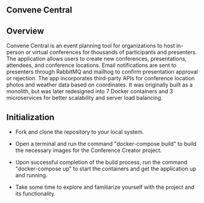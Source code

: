 ## Convene Central

## Overview
Convene Central is an event planning tool for organizations to host in-person or virtual conferences for thousands of participants and presenters. The application allows users to create new conferences, presentations, attendees, and conference locations. Email notifications are sent to presenters through RabbitMQ and mailhog to confirm presentation approval or rejection. The app incorporates third-party APIs for conference location photos and weather data based on coordinates. It was originally built as a monolith, but was later redesigned into 7 Docker containers and 3 microservices for better scalability and server load balancing.

## Initialization
- Fork and clone the repository to your local system.

- Open a terminal and run the command "docker-compose build" to build the necessary images for the Conference Creator project.

- Upon successful completion of the build process, run the command "docker-compose up" to start the containers and get the application up and running.

- Take some time to explore and familiarize yourself with the project and its functionality.
